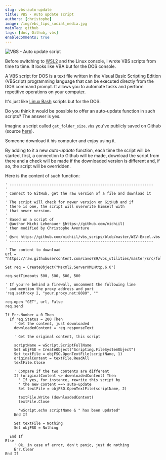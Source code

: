 ```yaml
---
slug: vbs-auto-update
title: VBS - Auto update script
authors: [christophe]
image: /img/vbs_tips_social_media.jpg
mainTag: github
tags: [dos, Github, vbs]
enableComments: true
---
```

![VBS - Auto update script](/img/vbs_tips_banner.jpg)

Before switching to [WSL2](/blog/tags/wsl) and the Linux console, I wrote VBS scripts from time to time. It looks like VBA but for the DOS console.

A VBS script for DOS is a text file written in the Visual Basic Scripting Edition (VBScript) programming language that can be executed directly from the DOS command prompt. It allows you to automate tasks and perform repetitive operations on your computer.

It's just like [Linux Bash](/blog/tags/bash) scripts but for the DOS.

Do you think it would be possible to offer an auto-update function in such scripts? The answer is yes.

<!-- truncate -->

Imagine a script called `get_folder_size.vbs` you've publicly saved on Github (source [here](https://github.com/cavo789/vbs_utilities/blob/master/src/folders/get_folder_size/get_folder_size.vbs)).

Someone download it his computer and enjoy using it.

By adding to it a new *auto-update* function, each time the script will be started, first, a connection to Github will be made, download the script from there and a check will be made if the downloaded version is different and, if so, the script will be overridden.

Here is the content of such function:

<Snippet filename="get_folder_size.vbs">

```vbs
' -----------------------------------------------------------------
'
' Connect to GitHub, get the raw version of a file and download it
'
' The script will check for newer version on GitHub and if
' there is one, the script will overwrite himself with
' that newer version.
'
' Based on a script of
' @author Michi Lehenauer §https://github.com/michiil)
' then modified by Christophe Avonture
'
' @src https://github.com/michiil/vbs_scrips/blob/master/WZV-Excel.vbs
' -----------------------------------------------------------------

' The content to download
url = "https://raw.githubusercontent.com/cavo789/vbs_utilities/master/src/folders/get_folder_size/get_folder_size.vbs"

Set req = CreateObject("Msxml2.ServerXMLHttp.6.0")

req.setTimeouts 500, 500, 500, 500

' If you're behind a firewall, uncomment the following line
' and mention the proxy address and port
'req.setProxy 2, "your.proxy.net:8080", ""

req.open "GET", url, False
req.send

If Err.Number = 0 Then
  If req.Status = 200 Then
    ' Get the content, just downloaded
    downloadedContent = req.responseText

    ' Get the original content, this script

    scriptName = wScript.ScriptFullName
    Set objFSO = CreateObject("Scripting.FileSystemObject")
    Set textFile = objFSO.OpenTextFile(scriptName, 1)
    originalContent = textFile.ReadAll
    textFile.Close

    ' Compare if the two contents are different
    If (originalContent <> downloadedContent) Then
      ' If yes, for instance, rewrite this script by
      ' the new content ==> auto-update
      Set textFile = objFSO.OpenTextFile(scriptName, 2)

      textFile.Write (downloadedContent)
      textFile.Close

      'wScript.echo scriptName & " has been updated"
    End If

    Set textFile = Nothing
    Set objFSO = Nothing

  End If
Else
    ' Ok, in case of error, don't panic, just do nothing
    Err.Clear
End If
```

</Snippet>
